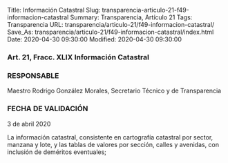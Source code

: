 Title: Información Catastral
Slug: transparencia-articulo-21-f49-informacion-catastral
Summary: Transparencia, Artículo 21
Tags: Transparencia
URL: transparencia/articulo-21/f49-informacion-catastral/
Save_As: transparencia/articulo-21/f49-informacion-catastral/index.html
Date: 2020-04-30 09:30:00
Modified: 2020-04-30 09:30:00


### Art. 21, Fracc. XLIX Información Catastral

### RESPONSABLE

Maestro Rodrigo González Morales, Secretario Técnico y de Transparencia

### FECHA DE VALIDACIÓN

3 de abril 2020

La información catastral, consistente en cartografía catastral por sector, manzana y lote, y las tablas de valores por sección, calles y avenidas, con inclusión de deméritos eventuales;



